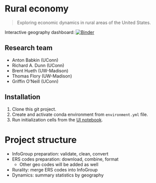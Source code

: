 # Rural economy
> Exploring economic dynamics in rural areas of the United States.

Interactive geography dashboard: [![Binder](https://mybinder.org/badge_logo.svg)](https://mybinder.org/v2/gh/antonbabkin/rurec.git/binder?urlpath=voila/render/nbs/geography.ipynb)

## Research team

- Anton Babkin (UConn)
- Richard A. Dunn (UConn)
- Brent Hueth (UW-Madison)
- Thomas Flory (UW-Madison)
- Griffin O'Neill (UConn)

## Installation

1. Clone this git project.
2. Create and activate conda environment from `environment.yml` file.
3. Run initialization cells from the [UI notebook](nbs/ui.ipynb).


# Project structure
 
- InfoGroup preparation: validate, clean, convert
- ERS codes preparation: download, combine, format
  - Other geo codes will be added as well
- Rurality: merge ERS codes into InfoGroup
- Dynamics: summary statistics by geography
